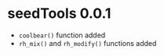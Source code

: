 # seedTools 0.0.1

-   `coolbear()` function added
-   `rh_mix()` and `rh_modify()` functions added
